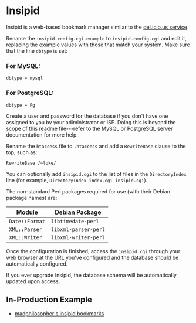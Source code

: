 # Insipid
Insipid is a web-based bookmark manager similar to the
[del.icio.us service](https://en.wikipedia.org/wiki/Delicious_(website)).

Rename the `insipid-config.cgi.example` to `insipid-config.cgi` and edit it,
replacing the example values with those that match your system.  Make sure
that the line `dbtype` is set:

### For MySQL:
    dbtype = mysql

### For PostgreSQL:
    dbtype = Pg

Create a user and password for the database if you don't have one assigned
to you by your adiministrator or ISP.  Doing this is beyond the scope of this
readme file---refer to the MySQL or PostgreSQL server documentation for more
help.

Rename the `htaccess` file to `.htaccess` and add a `RewriteBase` clause to the
top, such as:

    RewriteBase /~luke/

You can optionally add `insipid.cgi` to the list of files in the
`DirectoryIndex` line (for example, `DirectoryIndex index.cgi insipid.cgi`).

The non-standard Perl packages required for use (with their Debian package
names) are:

|   Module        |     Debian Package     |
|-----------------|------------------------|
| `Date::Format`  |  `libtimedate-perl`    |
| `XML::Parser`   |  `libxml-parser-perl`  |
| `XML::Writer`   |  `libxml-writer-perl`  |

Once the configuration is finished, access the `insipid.cgi` through your
web browser at the URL you've configured and the database should be
automatically configured.

If you ever upgrade Insipid, the database schema will be automatically
updated upon access.

## In-Production Example
 * [madphilosopher's insipid bookmarks](https://b.cyxd.ca/)
